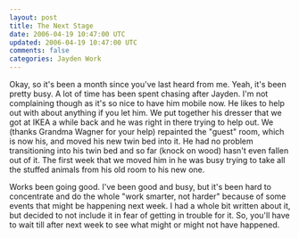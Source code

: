 ```yaml
---           
layout: post
title: The Next Stage
date: 2006-04-19 10:47:00 UTC
updated: 2006-04-19 10:47:00 UTC
comments: false
categories: Jayden Work
---
```

Okay, so it's been a month since you've last heard from me. Yeah, it's been pretty busy. A lot of time has been spent chasing after Jayden. I'm not complaining though as it's so nice to have him mobile now. He likes to help out with about anything if you let him. We put together his dresser that we got at IKEA a while back and he was right in there trying to help out. We (thanks Grandma Wagner for your help) repainted the "guest" room, which is now his, and moved his new twin bed into it. He had no problem transitioning into his twin bed and so far (knock on wood) hasn't even fallen out of it. The first week that we moved him in he was busy trying to take all the stuffed animals from his old room to his new one.

Works been going good. I've been good and busy, but it's been hard to concentrate and do the whole "work smarter, not harder" because of some events that might be happening next week. I had a whole bit written about it, but decided to not include it in fear of getting in trouble for it. So, you'll have to wait till after next week to see what might or might not have happened.
